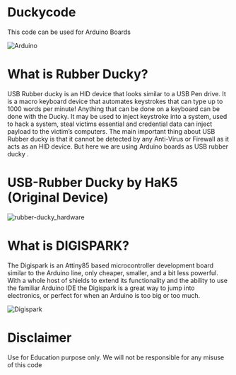 # Duckycode

This code can be used for Arduino Boards

![Arduino](https://user-images.githubusercontent.com/86152101/192807955-7f3fa92c-2807-4f5d-b392-eb9d544fa174.jpg)



# What is Rubber Ducky?
USB Rubber ducky is an HID device that looks similar to a USB Pen drive. It is a macro keyboard device that automates keystrokes that can type up to 1000 words per minute! Anything that can be done on a keyboard can be done with the Ducky. It may be used to inject keystroke into a system, used to hack a system, steal victims essential and credential data can inject payload to the victim’s computers. The main important thing about USB Rubber ducky is that it cannot be detected by any Anti-Virus or Firewall as it acts as an HID device. But here we are using Arduino boards as USB rubber ducky .


# USB-Rubber Ducky by HaK5 (Original Device)




![rubber-ducky_hardware](https://user-images.githubusercontent.com/86152101/192810658-1a95ac51-f99c-4b62-a5af-61d03969da50.jpg)



# What is DIGISPARK?

The Digispark is an Attiny85 based microcontroller development board similar to the Arduino line, only cheaper, smaller, and a bit less powerful. With a whole host of shields to extend its functionality and the ability to use the familiar Arduino IDE the Digispark is a great way to jump into electronics, or perfect for when an Arduino is too big or too much.


![Digispark](https://5.imimg.com/data5/WC/CI/EW/SELLER-46400568/digispark-attiny85-usb-development-board-mini-arduino-500x500.jpg)


# Disclaimer
 Use for Education purpose only.
 We will not be responsible for any misuse of this code
